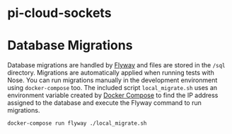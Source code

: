pi-cloud-sockets
====================

Database Migrations
====================

Database migrations are handled by [Flyway](http://flywaydb.org/) and files are stored in the `/sql` directory. Migrations are automatically applied when running tests with Nose. You can run migrations manually in the development environment using `docker-compose` too. The included script `local_migrate.sh` uses an environment variable created by [Docker Compose](https://docs.docker.com/compose/env/) to find the IP address assigned to the database and execute the Flyway command to run migrations.

```
docker-compose run flyway ./local_migrate.sh
```

